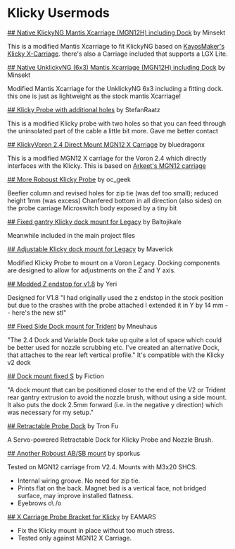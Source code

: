 # Klicky Usermods

[## Native KlickyNG Mantis Xcarriage (MGN12H) including Dock](./Minsekt/MGN12H_native_mantis_KlickyNG_xcarriage/) by Minsekt

This is a modified Mantis Xcarriage to fit KlickyNG based on [KayosMaker's Klicky X-Carriage](https://github.com/mandryd/MantisUsermods/tree/main/Usermods/KayosMaker/MGN12_Klicky). there's also a Carriage included that supports a LGX Lite.

[## Native UnklickyNG (6x3) Mantis Xcarriage (MGN12H) including Dock](./Minsekt/MGN12H_native_mantis_UnklickyNG_6x3_xcarriage/) by Minsekt

Modified Mantis Xcarriage for the UnklickyNG 6x3 including a fitting dock. this one is just as lightweight as the stock mantis Xcarriage!

[## Klicky Probe with additional holes](./StefanRaatz/) by StefanRaatz

This is a modified Klicky probe with two holes so that you can feed through the uninsolated part of the cable a little bit more.
Gave me better contact


[## KlickyVoron 2.4 Direct Mount MGN12 X Carriage](./bluedragonx/) by bluedragonx

This is a modified MGN12 X carriage for the Voron 2.4 which directly interfaces
with the Klicky. This is based on [Arkeet's MGN12 carriage](https://github.com/VoronDesign/VoronUsers/tree/master/printer_mods/arkeet/mgn12)


[## More Roboust Klicky Probe](./Oc_geek/) by oc_geek

Beefier column and revised holes for zip tie (was def too small); reduced height 1mm (was excess)
Chanfered bottom in all direction (also sides) on the probe carriage
Microswitch body exposed by a tiny bit


[## Fixed gantry Klicky dock mount for Legacy](./Baltojikale/) by Baltojikale

Meanwhile included in the main project files


[## Adjustable Klicky dock mount for Legacy](./Maverick/) by Maverick

Modified Klicky Probe to mount on a Voron Legacy. Docking components are designed to allow for adjustments on the Z and Y axis. 


[## Modded Z endstop for v1.8](./Yeri/) by Yeri

Designed for V1.8
"I had originally used the z endstop in the stock position but due to the crashes with the probe attached I extended it in Y by 14 mm -- here's the new stl"


[## Fixed Side Dock mount for Trident](./Mneuhaus/) by Mneuhaus

"The 2.4 Dock and Variable Dock take up quite a lot of space which could be better used for nozzle scrubbing etc.
I've created an alternative Dock, that attaches to the rear left vertical profile."
It's compatible with the Klicky v2 dock


[## Dock mount fixed S](./Fiction/) by Fiction

"A dock mount that can be positioned closer to the end of the V2 or Trident rear gantry extrusion to avoid the nozzle brush, without using a side mount. It also puts the dock 2.5mm forward (i.e. in the negative y direction) which was necessary for my setup."


[## Retractable Probe Dock](https://github.com/tronfu/Voron-Mods/tree/main/Retractable_Probe_Dock) by Tron Fu

A Servo-powered Retractable Dock for Klicky Probe and Nozzle Brush.


[## Another Roboust AB/SB mount](./sporkus/) by sporkus

Tested on MGN12 carriage from V2.4. Mounts with M3x20 SHCS.
* Internal wiring groove. No need for zip tie.
* Prints flat on the back. Magnet bed is a vertical face, not bridged surface, may improve installed flatness.
* Eyebrows o\ /o


[## X Carriage Probe Bracket for Klicky](./eamars/) by EAMARS
* Fix the Klicky mount in place without too much stress.
* Tested only against MGN12 X Carriage.


